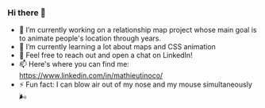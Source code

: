 ### Hi there 👋


- 🔭 I’m currently working on a relationship map project whose main goal is to animate people's location through years.
- 🌱 I’m currently learning a lot about maps and CSS animation
- 💬 Feel free to reach out and open a chat on LinkedIn!
- 📫 Here's where you can find me: https://www.linkedin.com/in/mathieutinoco/
- ⚡ Fun fact: I can blow air out of my nose and my mouse simultaneously 🌬️

<!--
- 👯 I’m looking to collaborate on ...
- 💬 Ask me about ...

**Mathinoc/Mathinoc** is a ✨ _special_ ✨ repository because its `README.md` (this file) appears on your GitHub profile.
-->
